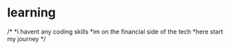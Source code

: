 # learning
/*
*i havent any coding skills
*im on the financial side of the tech
*here start my journey
*/
